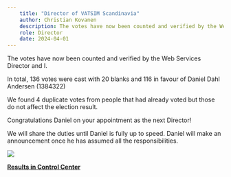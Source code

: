 ```yaml
---
    title: "Director of VATSIM Scandinavia"
    author: Christian Kovanen
    description: The votes have now been counted and verified by the Web Services Director and I. In total, 136 votes were cast with 20 blanks and 116 in favour of Daniel Dahl Andersen (1384322) is going to be the king of the hill now. Long live Denmark.
    role: Director
    date: 2024-04-01
---
```

The votes have now been counted and verified by the Web Services Director and I.

In total, 136 votes were cast with 20 blanks and 116 in favour of Daniel Dahl Andersen (1384322)

We found 4 duplicate votes from people that had already voted but those do not affect the election result. 


Congratulations Daniel on your appointment as the next Director!


We will share the duties until Daniel is fully up to speed. Daniel will make an announcement once he has assumed all the responsibilities.

![](/img/1.png)

**[Results in Control Center](https://cc.vatsim-scandinavia.org/vote/4)**